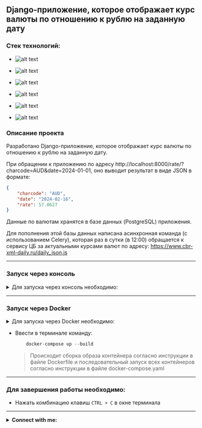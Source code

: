 ## Django-приложение, которое отображает курс валюты по отношению к рублю на заданную дату

### Стек технологий:

 - ![alt text](https://img.shields.io/badge/Python-3.11.5-grey?style=plastic&logo=python&logoColor=white&labelColor=%233776AB)

 - ![alt text](https://img.shields.io/badge/Django-4.2.10-grey?style=plastic&logo=django&logoColor=white&labelColor=%23092E20)

 - ![alt text](https://img.shields.io/badge/PostgreSQL-15.3-grey?style=plastic&logo=postgresql&logoColor=white&labelColor=%234169E1)

 - ![alt text](https://img.shields.io/badge/Celery-5.3.6-grey?style=plastic&logo=celery&logoColor=white&labelColor=37814A)

 - ![alt text](https://img.shields.io/badge/Redis-5.0.1-grey?style=plastic&logo=redis&logoColor=white&labelColor=DC382D)

 - ![alt text](https://img.shields.io/badge/Docker-v4.25.0-grey?style=plastic&logo=docker&logoColor=white&labelColor=2496ED)

### Описание проекта
Разработано Django-приложение, которое отображает курс валюты по отношению к рублю на заданную дату.

При обращении к приложению по адресу http://localhost:8000/rate/?charcode=AUD&date=2024-01-01, оно выводит
результат в виде JSON в формате:
```json
{
    "charcode": "AUD",  
    "date": "2024-02-16",  
    "rate": 57.0627
}
```

Данные по валютам хранятся в базе данных (PostgreSQL) приложения.

Для пополнения этой базы данных написана асинхронная команда (с использованием Celery), которая раз в сутки (в 12:00) обращается к сервису ЦБ за актуальными курсами валют по адресу:
https://www.cbr-xml-daily.ru/daily_json.js



***

### Запуск через консоль

<details>
<summary>Для запуска через консоль необходимо:</summary>

 - Клонировать проект на собственный диск в новом каталоге
   - Создать виртуальное окружение
   - Установить зависимости командой:
```python
    pip install -r requirements.txt
```
 <details>
   <summary>Прописать переменные окружения в файле `.env.sample`</summary>
   
    ```dotenv
    SECRET_KEY='Секретный ключ Django'
    DEBUG='True/False', например: True
    
    POSTGRES_DB_NAME='Название базы данных', например: 'name_of_db' или 'currency_rate'
    POSTGRES_DB_USER='Пользователь базы данных', например: 'db_user' или 'postgres'
    POSTGRES_DB_PASSWORD='Пароль пользователя базы данных', например: 'your_password'
    POSTGRES_DB_HOST='Хост базы данных', например: '127.0.0.1' или 'localhost' или 'db' (для Docker)
    POSTGRES_DB_PORT='Порт базы данных', например: '5432'

    ADMIN_USERNAME=admin
    ADMIN_EMAIL=admin@example.com
    ADMIN_PASSWORD=admin
   
    CELERY_BROKER_URL=redis://redis:6379/0
    CELERY_RESULT_BACKEND=redis://redis:6379/0
    CELERY_TIMEZONE=Europe/Madrid
    ```
 </details>

 <details>
   <summary>Создать базу данных (в данном проекте используется PostgreSQL)</summary>

 ```python
 psql -U postgres
 create database currency_rate;
 \q
 ```
   </details>

 - Применить миграции командой:
   ```python
   python manage.py migrate
   ```

 <details>
   <summary>Для создания тестового пользователя - администратор:</summary>

   - login: admin@example.com
   - password: admin 
   ```python
        python manage.py csu
   ```
 </details>
 
 <details>
 <summary>Для запуска сервера через терминал:</summary>

  - Запустить Redis (в окне терминала под Ubuntu)
     ```linux
           sudo service redis-server start
     ```
  - Запустить celery (в другом окне терминала)
     ```python
         celery -A config worker -l INFO -P eventlet
     ```
  - Запустить tasks (в другом окне терминала)
     ```python
         celery -A config beat -l info -S django
     ```
  - Запустить сервер (в другом окне терминала)
     ```python
         python manage.py runserver
     ```
 </details>

</details>

***

### Запуск через Docker

<details>
<summary>Для запуска через Docker необходимо:</summary>

- Клонировать проект на собственный диск в новом каталоге
-  <details>
   <summary>Прописать переменные окружения в файле `.env.sample`</summary>
   
    ```dotenv
    SECRET_KEY='Секретный ключ Django'
    DEBUG='True/False', например: True
    
    POSTGRES_DB_NAME='Название базы данных', например: 'name_of_db' или 'currency_rate'
    POSTGRES_DB_USER='Пользователь базы данных', например: 'db_user' или 'postgres'
    POSTGRES_DB_PASSWORD='Пароль пользователя базы данных', например: 'your_password'
    POSTGRES_DB_HOST='Хост базы данных', например: '127.0.0.1' или 'localhost' или 'db' (для Docker)
    POSTGRES_DB_PORT='Порт базы данных', например: '5432'
    
    ADMIN_USERNAME=admin
    ADMIN_EMAIL=admin@example.com
    ADMIN_PASSWORD=admin
   
    CELERY_BROKER_URL=redis://redis:6379/0
    CELERY_RESULT_BACKEND=redis://redis:6379/0
    CELERY_TIMEZONE=Europe/Madrid
    ```
 </details>

- Ввести в терминале команду:
    ```python
        docker-compose up --build
    ```
    > Происходит сборка образа контейнера согласно инструкции в файле Dockerfile и последовательный запуск всех контейнеров согласно инструкции в файле docker-compose.yaml

</details>

***

### Для завершения работы необходимо:

 - Нажать комбинацию клавиш `CTRL + C` в окне терминала

***

<details>
<summary><b>Connect with me:</b></summary>
   <p align="left">
       <a href="mailto:platonovpochta@gmail.com"><img src="https://img.shields.io/badge/gmail-%23EA4335.svg?style=plastic&logo=gmail&logoColor=white" alt="Gmail"/></a>
       <a href="https://wa.me/79217853835"><img src="https://img.shields.io/badge/whatsapp-%2325D366.svg?style=plastic&logo=whatsapp&logoColor=white" alt="Whatsapp"/></a>
       <a href="https://t.me/platonov_sm"><img src="https://img.shields.io/badge/telegram-blue?style=plastic&logo=telegram&logoColor=white" alt="Telegram"/></a>
   </p>
</details>
